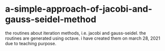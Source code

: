 # a-simple-approach-of-jacobi-and-gauss-seidel-method
the routines about iteration methods, i.e. jacobi and gauss-seidel. the routines are generated using octave. i have created them on march 28, 2021 due to teaching purpose.
